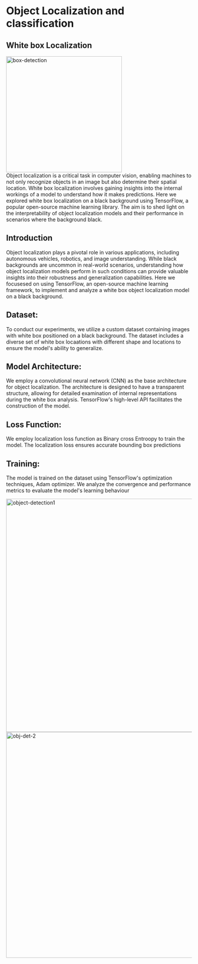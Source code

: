 # Object Localization and classification 
## White box Localization
<img width="314" alt="box-detection" src="https://github.com/ANKITSINGH47/Object-detection/assets/47277960/8b3e17f3-6eb6-49e9-8b59-96b44dd3c863"> <br>
Object localization is a critical task in computer vision, enabling machines to not only recognize objects in an image but also determine their spatial location. White box localization involves gaining insights into the internal workings of a model to understand how it makes predictions. Here we explored white box localization on a black background using TensorFlow, a popular open-source machine learning library. The aim is to shed light on the interpretability of object localization models and their performance in scenarios where the background black.


## Introduction 
Object localization plays a pivotal role in various applications, including autonomous vehicles, robotics, and image understanding. While black backgrounds are uncommon in real-world scenarios, understanding how object localization models perform in such conditions can provide valuable insights into their robustness and generalization capabilities. Here we focusesed on using TensorFlow, an open-source machine learning framework, to implement and analyze a white box object localization model on a black background.

## Dataset:
To conduct our experiments, we utilize a custom dataset containing images with white box positioned on a black background. The dataset includes a diverse set of white box locaations with different shape and locations to ensure the model's ability to generalize.


## Model Architecture:
We employ a convolutional neural network (CNN) as the base architecture for object localization. The architecture is designed to have a transparent structure, allowing for detailed examination of internal representations during the white box analysis. TensorFlow's high-level API facilitates the construction of the model.

## Loss Function:
We employ localization loss function as Binary cross Entroopy  to train the model. The localization loss ensures accurate bounding box predictions 

## Training:
The model is trained on the dataset using TensorFlow's optimization techniques, Adam optimizer. We analyze the convergence and performance metrics to evaluate the model's learning behaviour


































































<img width="631" alt="object-detection1" src="https://github.com/ANKITSINGH47/Object-detection/assets/47277960/46dedd95-0b9d-49b3-8255-f724f611b06b">





























<img width="611" alt="obj-det-2" src="https://github.com/ANKITSINGH47/Object-detection/assets/47277960/e2e417cd-786c-4dde-8ea6-0c8f4a99f7f8">





